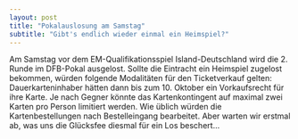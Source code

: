 ```yaml
---
layout: post
title: "Pokalauslosung am Samstag"
subtitle: "Gibt's endlich wieder einmal ein Heimspiel?"
---
```


Am Samstag vor dem EM-Qualifikationsspiel Island-Deutschland wird die 2. Runde im DFB-Pokal ausgelost. Sollte die Eintracht ein Heimspiel zugelost bekommen, würden folgende Modalitäten für den Ticketverkauf gelten: Dauerkarteninhaber hätten dann bis zum 10. Oktober ein Vorkaufsrecht für ihre Karte. Je nach Gegner könnte das Kartenkontingent auf maximal zwei Karten pro Person limitiert werden. Wie üblich würden die Kartenbestellungen nach Bestelleingang bearbeitet. Aber warten wir erstmal ab, was uns die Glücksfee diesmal für ein Los beschert...


